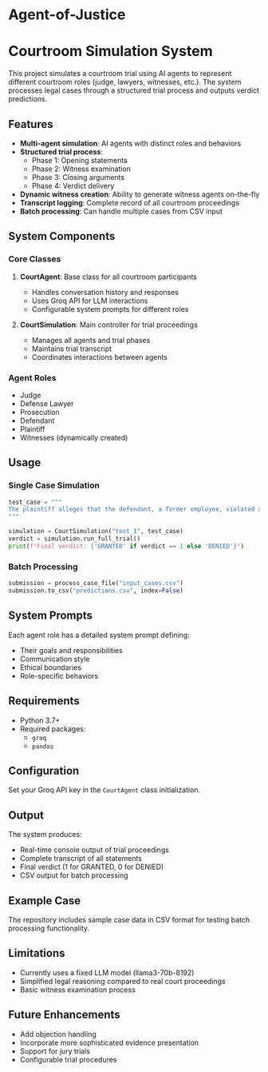 # Agent-of-Justice

# Courtroom Simulation System

This project simulates a courtroom trial using AI agents to represent different courtroom roles (judge, lawyers, witnesses, etc.). The system processes legal cases through a structured trial process and outputs verdict predictions.

## Features

- **Multi-agent simulation**: AI agents with distinct roles and behaviors
- **Structured trial process**: 
  - Phase 1: Opening statements
  - Phase 2: Witness examination
  - Phase 3: Closing arguments
  - Phase 4: Verdict delivery
- **Dynamic witness creation**: Ability to generate witness agents on-the-fly
- **Transcript logging**: Complete record of all courtroom proceedings
- **Batch processing**: Can handle multiple cases from CSV input

## System Components

### Core Classes

1. **CourtAgent**: Base class for all courtroom participants
   - Handles conversation history and responses
   - Uses Groq API for LLM interactions
   - Configurable system prompts for different roles

2. **CourtSimulation**: Main controller for trial proceedings
   - Manages all agents and trial phases
   - Maintains trial transcript
   - Coordinates interactions between agents

### Agent Roles

- Judge
- Defense Lawyer
- Prosecution
- Defendant
- Plaintiff
- Witnesses (dynamically created)

## Usage

### Single Case Simulation

```python
test_case = """
The plaintiff alleges that the defendant, a former employee, violated a non-compete agreement...
"""

simulation = CourtSimulation("test_1", test_case)
verdict = simulation.run_full_trial()
print(f"Final verdict: {'GRANTED' if verdict == 1 else 'DENIED'}")
```

### Batch Processing

```python
submission = process_case_file("input_cases.csv")
submission.to_csv("predictions.csv", index=False)
```

## System Prompts

Each agent role has a detailed system prompt defining:
- Their goals and responsibilities
- Communication style
- Ethical boundaries
- Role-specific behaviors

## Requirements

- Python 3.7+
- Required packages:
  - `groq`
  - `pandas`
  
## Configuration

Set your Groq API key in the `CourtAgent` class initialization.

## Output

The system produces:
- Real-time console output of trial proceedings
- Complete transcript of all statements
- Final verdict (1 for GRANTED, 0 for DENIED)
- CSV output for batch processing

## Example Case

The repository includes sample case data in CSV format for testing batch processing functionality.

## Limitations

- Currently uses a fixed LLM model (llama3-70b-8192)
- Simplified legal reasoning compared to real court proceedings
- Basic witness examination process

## Future Enhancements

- Add objection handling
- Incorporate more sophisticated evidence presentation
- Support for jury trials
- Configurable trial procedures
